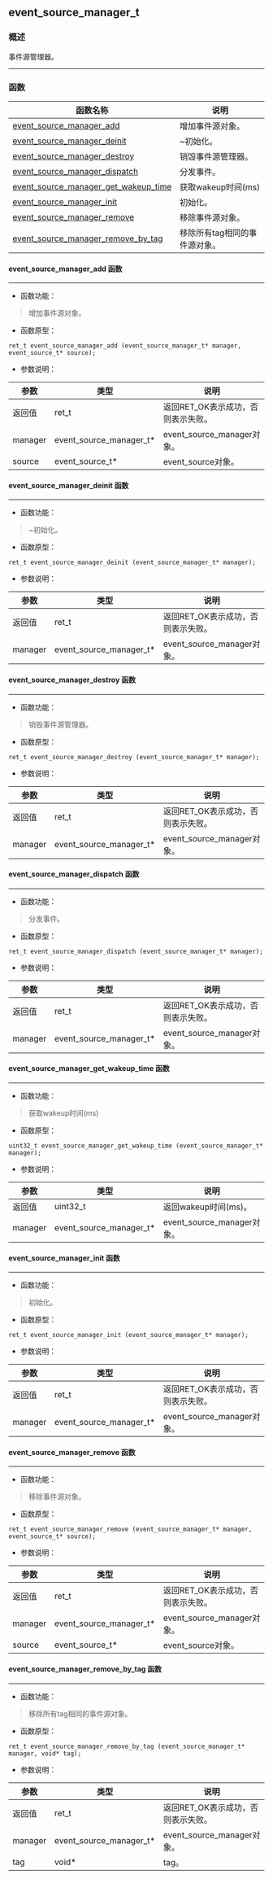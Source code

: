 ## event\_source\_manager\_t
### 概述
事件源管理器。

----------------------------------
### 函数
<p id="event_source_manager_t_methods">

| 函数名称 | 说明 | 
| -------- | ------------ | 
| <a href="#event_source_manager_t_event_source_manager_add">event\_source\_manager\_add</a> | 增加事件源对象。 |
| <a href="#event_source_manager_t_event_source_manager_deinit">event\_source\_manager\_deinit</a> | ~初始化。 |
| <a href="#event_source_manager_t_event_source_manager_destroy">event\_source\_manager\_destroy</a> | 销毁事件源管理器。 |
| <a href="#event_source_manager_t_event_source_manager_dispatch">event\_source\_manager\_dispatch</a> | 分发事件。 |
| <a href="#event_source_manager_t_event_source_manager_get_wakeup_time">event\_source\_manager\_get\_wakeup\_time</a> | 获取wakeup时间(ms) |
| <a href="#event_source_manager_t_event_source_manager_init">event\_source\_manager\_init</a> | 初始化。 |
| <a href="#event_source_manager_t_event_source_manager_remove">event\_source\_manager\_remove</a> | 移除事件源对象。 |
| <a href="#event_source_manager_t_event_source_manager_remove_by_tag">event\_source\_manager\_remove\_by\_tag</a> | 移除所有tag相同的事件源对象。 |
#### event\_source\_manager\_add 函数
-----------------------

* 函数功能：

> <p id="event_source_manager_t_event_source_manager_add">增加事件源对象。


* 函数原型：

```
ret_t event_source_manager_add (event_source_manager_t* manager, event_source_t* source);
```

* 参数说明：

| 参数 | 类型 | 说明 |
| -------- | ----- | --------- |
| 返回值 | ret\_t | 返回RET\_OK表示成功，否则表示失败。 |
| manager | event\_source\_manager\_t* | event\_source\_manager对象。 |
| source | event\_source\_t* | event\_source对象。 |
#### event\_source\_manager\_deinit 函数
-----------------------

* 函数功能：

> <p id="event_source_manager_t_event_source_manager_deinit">~初始化。


* 函数原型：

```
ret_t event_source_manager_deinit (event_source_manager_t* manager);
```

* 参数说明：

| 参数 | 类型 | 说明 |
| -------- | ----- | --------- |
| 返回值 | ret\_t | 返回RET\_OK表示成功，否则表示失败。 |
| manager | event\_source\_manager\_t* | event\_source\_manager对象。 |
#### event\_source\_manager\_destroy 函数
-----------------------

* 函数功能：

> <p id="event_source_manager_t_event_source_manager_destroy">销毁事件源管理器。


* 函数原型：

```
ret_t event_source_manager_destroy (event_source_manager_t* manager);
```

* 参数说明：

| 参数 | 类型 | 说明 |
| -------- | ----- | --------- |
| 返回值 | ret\_t | 返回RET\_OK表示成功，否则表示失败。 |
| manager | event\_source\_manager\_t* | event\_source\_manager对象。 |
#### event\_source\_manager\_dispatch 函数
-----------------------

* 函数功能：

> <p id="event_source_manager_t_event_source_manager_dispatch">分发事件。


* 函数原型：

```
ret_t event_source_manager_dispatch (event_source_manager_t* manager);
```

* 参数说明：

| 参数 | 类型 | 说明 |
| -------- | ----- | --------- |
| 返回值 | ret\_t | 返回RET\_OK表示成功，否则表示失败。 |
| manager | event\_source\_manager\_t* | event\_source\_manager对象。 |
#### event\_source\_manager\_get\_wakeup\_time 函数
-----------------------

* 函数功能：

> <p id="event_source_manager_t_event_source_manager_get_wakeup_time">获取wakeup时间(ms)


* 函数原型：

```
uint32_t event_source_manager_get_wakeup_time (event_source_manager_t* manager);
```

* 参数说明：

| 参数 | 类型 | 说明 |
| -------- | ----- | --------- |
| 返回值 | uint32\_t | 返回wakeup时间(ms)。 |
| manager | event\_source\_manager\_t* | event\_source\_manager对象。 |
#### event\_source\_manager\_init 函数
-----------------------

* 函数功能：

> <p id="event_source_manager_t_event_source_manager_init">初始化。


* 函数原型：

```
ret_t event_source_manager_init (event_source_manager_t* manager);
```

* 参数说明：

| 参数 | 类型 | 说明 |
| -------- | ----- | --------- |
| 返回值 | ret\_t | 返回RET\_OK表示成功，否则表示失败。 |
| manager | event\_source\_manager\_t* | event\_source\_manager对象。 |
#### event\_source\_manager\_remove 函数
-----------------------

* 函数功能：

> <p id="event_source_manager_t_event_source_manager_remove">移除事件源对象。


* 函数原型：

```
ret_t event_source_manager_remove (event_source_manager_t* manager, event_source_t* source);
```

* 参数说明：

| 参数 | 类型 | 说明 |
| -------- | ----- | --------- |
| 返回值 | ret\_t | 返回RET\_OK表示成功，否则表示失败。 |
| manager | event\_source\_manager\_t* | event\_source\_manager对象。 |
| source | event\_source\_t* | event\_source对象。 |
#### event\_source\_manager\_remove\_by\_tag 函数
-----------------------

* 函数功能：

> <p id="event_source_manager_t_event_source_manager_remove_by_tag">移除所有tag相同的事件源对象。


* 函数原型：

```
ret_t event_source_manager_remove_by_tag (event_source_manager_t* manager, void* tag);
```

* 参数说明：

| 参数 | 类型 | 说明 |
| -------- | ----- | --------- |
| 返回值 | ret\_t | 返回RET\_OK表示成功，否则表示失败。 |
| manager | event\_source\_manager\_t* | event\_source\_manager对象。 |
| tag | void* | tag。 |
